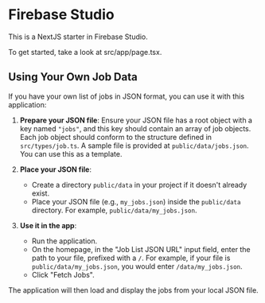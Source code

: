 # Firebase Studio

This is a NextJS starter in Firebase Studio.

To get started, take a look at src/app/page.tsx.

## Using Your Own Job Data

If you have your own list of jobs in JSON format, you can use it with this application:

1.  **Prepare your JSON file**: Ensure your JSON file has a root object with a key named `"jobs"`, and this key should contain an array of job objects. Each job object should conform to the structure defined in `src/types/job.ts`.
    A sample file is provided at `public/data/jobs.json`. You can use this as a template.

2.  **Place your JSON file**:
    *   Create a directory `public/data` in your project if it doesn't already exist.
    *   Place your JSON file (e.g., `my_jobs.json`) inside the `public/data` directory. For example, `public/data/my_jobs.json`.

3.  **Use it in the app**:
    *   Run the application.
    *   On the homepage, in the "Job List JSON URL" input field, enter the path to your file, prefixed with a `/`. For example, if your file is `public/data/my_jobs.json`, you would enter `/data/my_jobs.json`.
    *   Click "Fetch Jobs".

The application will then load and display the jobs from your local JSON file.

